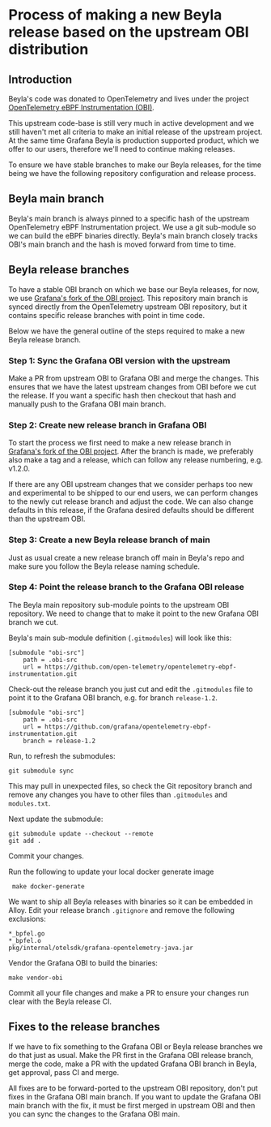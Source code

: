 # Process of making a new Beyla release based on the upstream OBI distribution

## Introduction

Beyla's code was donated to OpenTelemetry and lives under the project [OpenTelemetry eBPF Instrumentation (OBI)](https://github.com/open-telemetry/opentelemetry-ebpf-instrumentation).

This upstream code-base is still very much in active development and we still haven't met all
criteria to make an initial release of the upstream project. At the same time Grafana Beyla is
production supported product, which we offer to our users, therefore we'll need to continue making releases.

To ensure we have stable branches to make our Beyla releases, for the time being we have the following
repository configuration and release process.

## Beyla main branch

Beyla's main branch is always pinned to a specific hash of the upstream OpenTelemetry eBPF Instrumentation 
project. We use a git sub-module so we can build the eBPF binaries directly. Beyla's main branch closely
tracks OBI's main branch and the hash is moved forward from time to time.

## Beyla release branches

To have a stable OBI branch on which we base our Beyla releases, for now, we use [Grafana's fork of the OBI
project](https://github.com/grafana/opentelemetry-ebpf-instrumentation). This repository main branch
is synced directly from the OpenTelemetry upstream OBI repository, but it contains specific release branches
with point in time code.

Below we have the general outline of the steps required to make a new Beyla release branch.

### Step 1: Sync the Grafana OBI version with the upstream

Make a PR from upstream OBI to Grafana OBI and merge the changes. This ensures that we have
the latest upstream changes from OBI before we cut the release. If you want a specific hash
then checkout that hash and manually push to the Grafana OBI main branch.

### Step 2: Create new release branch in Grafana OBI

To start the process we first need to make a new release branch in [Grafana's fork of the OBI
project](https://github.com/grafana/opentelemetry-ebpf-instrumentation). 
After the branch is made, we preferably also make a tag and a release, which can follow any 
release numbering, e.g. v1.2.0.

If there are any OBI upstream changes that we consider perhaps too new and experimental to
be shipped to our end users, we can perform changes to the newly cut release branch and 
adjust the code. We can also change defaults in this release, if the Grafana desired defaults should
be different than the upstream OBI.

### Step 3: Create a new Beyla release branch of main

Just as usual create a new release branch off main in Beyla's repo and make sure you
follow the Beyla release naming schedule.

### Step 4: Point the release branch to the Grafana OBI release

The Beyla main repository sub-module points to the upstream OBI repository. We need 
to change that to make it point to the new Grafana OBI branch we cut.

Beyla's main sub-module definition (`.gitmodules`) will look like this:

```
[submodule "obi-src"]
	path = .obi-src
	url = https://github.com/open-telemetry/opentelemetry-ebpf-instrumentation.git
```

Check-out the release branch you just cut and edit the `.gitmodules` file to point 
it to the Grafana OBI branch, e.g. for branch `release-1.2`.

```
[submodule "obi-src"]
	path = .obi-src
	url = https://github.com/grafana/opentelemetry-ebpf-instrumentation.git
	branch = release-1.2
```

Run, to refresh the submodules:

```
git submodule sync
```

This may pull in unexpected files, so check the Git repository branch
and remove any changes you have to other files than `.gitmodules` and `modules.txt`.

Next update the submodule:

```
git submodule update --checkout --remote
git add .
```

Commit your changes.

Run the following to update your local docker generate image

```
 make docker-generate
```

We want to ship all Beyla releases with binaries so it can be embedded in Alloy.
Edit your release branch `.gitignore` and remove the following exclusions:

```
*_bpfel.go
*_bpfel.o
pkg/internal/otelsdk/grafana-opentelemetry-java.jar
```

Vendor the Grafana OBI to build the binaries:

```
make vendor-obi
```

Commit all your file changes and make a PR to ensure your changes
run clear with the Beyla release CI.

## Fixes to the release branches

If we have to fix something to the Grafana OBI or Beyla release branches
we do that just as usual. Make the PR first in the Grafana OBI release branch,
merge the code, make a PR with the updated Grafana OBI branch in Beyla, get approval,
pass CI and merge.

All fixes are to be forward-ported to the upstream OBI repository, don't put
fixes in the Grafana OBI main branch. If you want to update the Grafana OBI main 
branch with the fix, it must be first merged in upstream OBI and then you can sync
the changes to the Grafana OBI main.